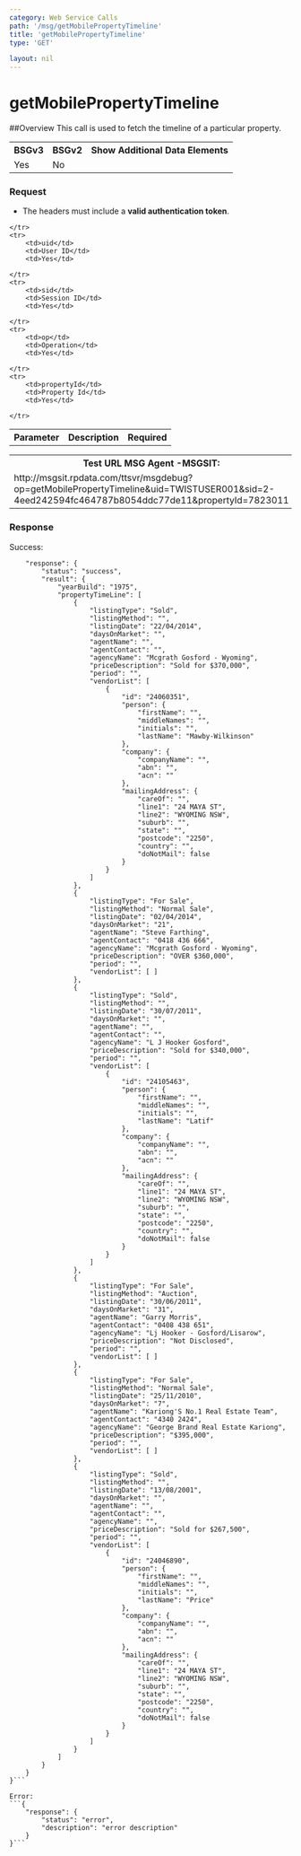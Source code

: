 ```yaml
---
category: Web Service Calls
path: '/msg/getMobilePropertyTimeline'
title: 'getMobilePropertyTimeline'
type: 'GET'

layout: nil
---
```


# getMobilePropertyTimeline

##Overview
This call is used to fetch the timeline of a particular property.

<table>
	<tbody>
	<tr>
		<th>BSGv3</th>
		<th>BSGv2</th>
		<th>Show Additional Data Elements</th>
	</tr>
	<tr>
		<td>Yes</td>
		<td>No</td>
		<td></td>
	</tr>

</tbody>
</table>

### Request

* The headers must include a **valid authentication token**.

<table>
	<tbody>
	<tr>
		<th>Parameter</th>
        <th>Description</th>
        <th>Required</th>
		
	</tr>
	<tr>
		<td>uid</td>
        <td>User ID</td>
        <td>Yes</td>
		
	</tr>
	<tr>
		<td>sid</td>
        <td>Session ID</td>
        <td>Yes</td>
		
	</tr>
	<tr>
		<td>op</td>
        <td>Operation</td>
        <td>Yes</td>
		
	</tr>
	<tr>
		<td>propertyId</td>
		<td>Property Id</td>
        <td>Yes</td>
        
	</tr>
</tbody>
</table>

<div id="msgtesturl">
<table>
	<tbody>
	<tr>
		<th>Test URL MSG Agent -MSGSIT:</th>
	</tr>
	<tr>
		<td>http://msgsit.rpdata.com/ttsvr/msgdebug?op=getMobilePropertyTimeline&uid=TWISTUSER001&sid=2-4eed242594fc464787b8054ddc77de11&propertyId=7823011
		</td>
	</tr>
</tbody>
</table>
</div>

### Response

Success:
```{
    "response": {
        "status": "success",
        "result": {
            "yearBuild": "1975",
            "propertyTimeLine": [
                {
                    "listingType": "Sold",
                    "listingMethod": "",
                    "listingDate": "22/04/2014",
                    "daysOnMarket": "",
                    "agentName": "",
                    "agentContact": "",
                    "agencyName": "Mcgrath Gosford - Wyoming",
                    "priceDescription": "Sold for $370,000",
                    "period": "",
                    "vendorList": [
                        {
                            "id": "24060351",
                            "person": {
                                "firstName": "",
                                "middleNames": "",
                                "initials": "",
                                "lastName": "Mawby-Wilkinson"
                            },
                            "company": {
                                "companyName": "",
                                "abn": "",
                                "acn": ""
                            },
                            "mailingAddress": {
                                "careOf": "",
                                "line1": "24 MAYA ST",
                                "line2": "WYOMING NSW",
                                "suburb": "",
                                "state": "",
                                "postcode": "2250",
                                "country": "",
                                "doNotMail": false
                            }
                        }
                    ]
                },
                {
                    "listingType": "For Sale",
                    "listingMethod": "Normal Sale",
                    "listingDate": "02/04/2014",
                    "daysOnMarket": "21",
                    "agentName": "Steve Farthing",
                    "agentContact": "0418 436 666",
                    "agencyName": "Mcgrath Gosford - Wyoming",
                    "priceDescription": "OVER $360,000",
                    "period": "",
                    "vendorList": [ ]
                },
                {
                    "listingType": "Sold",
                    "listingMethod": "",
                    "listingDate": "30/07/2011",
                    "daysOnMarket": "",
                    "agentName": "",
                    "agentContact": "",
                    "agencyName": "L J Hooker Gosford",
                    "priceDescription": "Sold for $340,000",
                    "period": "",
                    "vendorList": [
                        {
                            "id": "24105463",
                            "person": {
                                "firstName": "",
                                "middleNames": "",
                                "initials": "",
                                "lastName": "Latif"
                            },
                            "company": {
                                "companyName": "",
                                "abn": "",
                                "acn": ""
                            },
                            "mailingAddress": {
                                "careOf": "",
                                "line1": "24 MAYA ST",
                                "line2": "WYOMING NSW",
                                "suburb": "",
                                "state": "",
                                "postcode": "2250",
                                "country": "",
                                "doNotMail": false
                            }
                        }
                    ]
                },
                {
                    "listingType": "For Sale",
                    "listingMethod": "Auction",
                    "listingDate": "30/06/2011",
                    "daysOnMarket": "31",
                    "agentName": "Garry Morris",
                    "agentContact": "0408 438 651",
                    "agencyName": "Lj Hooker - Gosford/Lisarow",
                    "priceDescription": "Not Disclosed",
                    "period": "",
                    "vendorList": [ ]
                },
                {
                    "listingType": "For Sale",
                    "listingMethod": "Normal Sale",
                    "listingDate": "25/11/2010",
                    "daysOnMarket": "7",
                    "agentName": "Kariong'S No.1 Real Estate Team",
                    "agentContact": "4340 2424",
                    "agencyName": "George Brand Real Estate Kariong",
                    "priceDescription": "$395,000",
                    "period": "",
                    "vendorList": [ ]
                },
                {
                    "listingType": "Sold",
                    "listingMethod": "",
                    "listingDate": "13/08/2001",
                    "daysOnMarket": "",
                    "agentName": "",
                    "agentContact": "",
                    "agencyName": "",
                    "priceDescription": "Sold for $267,500",
                    "period": "",
                    "vendorList": [
                        {
                            "id": "24046890",
                            "person": {
                                "firstName": "",
                                "middleNames": "",
                                "initials": "",
                                "lastName": "Price"
                            },
                            "company": {
                                "companyName": "",
                                "abn": "",
                                "acn": ""
                            },
                            "mailingAddress": {
                                "careOf": "",
                                "line1": "24 MAYA ST",
                                "line2": "WYOMING NSW",
                                "suburb": "",
                                "state": "",
                                "postcode": "2250",
                                "country": "",
                                "doNotMail": false
                            }
                        }
                    ]
                }
            ]
        }
    }
}```

Error:
```{
    "response": {
        "status": "error",
        "description": "error description"
    }
}```